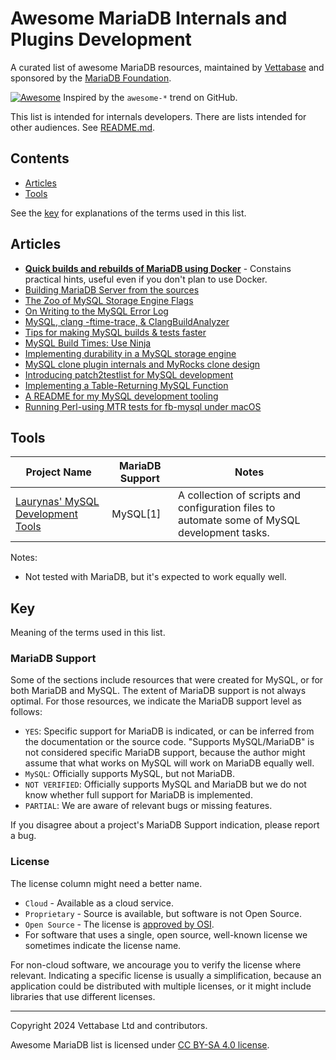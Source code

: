 # Awesome MariaDB Internals and Plugins Development

A curated list of awesome MariaDB resources, maintained by [Vettabase](https://vettabase.com) and sponsored by the [MariaDB Foundation](https://mariadb.org/).

[![Awesome](https://cdn.rawgit.com/sindresorhus/awesome/d7305f38d29fed78fa85652e3a63e154dd8e8829/media/badge.svg)](https://github.com/sindresorhus/awesome) Inspired by the `awesome-*` trend on GitHub.

This list is intended for internals developers. There are lists intended for other audiences. See [README.md](README.md).

## Contents

- [Articles](#articles)
- [Tools](#tools)

See the [key](#key) for explanations of the terms used in this list.

## Articles

* **[Quick builds and rebuilds of MariaDB using Docker](https://optimizedbyotto.com/post/quick-builds-and-rebuilds-of-mariadb-with-docker/)** - Constains practical hints, useful even if you don't plan to use Docker.
* [Building MariaDB Server from the sources](https://fromdual.com/building-mariadb-server-from-the-sources)
* [The Zoo of MySQL Storage Engine
  Flags](https://of-code.blogspot.com/2022/12/the-zoo-of-mysql-storage-engine-flags.html)
* [On Writing to the MySQL Error
  Log](https://of-code.blogspot.com/2023/01/on-writing-to-mysql-error-log.html)
* [MySQL, clang -ftime-trace, &
  ClangBuildAnalyzer](https://of-code.blogspot.com/2023/04/mysql-clang-ftime-trace.html)
* [Tips for making MySQL builds & tests
  faster](https://of-code.blogspot.com/2023/05/mysql-compilation-and-testsuite-run-tips.html)
* [MySQL Build Times: Use
  Ninja](https://of-code.blogspot.com/2023/08/mysql-build-times-use-ninja.html)
* [Implementing durability in a MySQL storage
  engine](https://of-code.blogspot.com/2023/09/implementing-durability-in-mysql.html)
* [MySQL clone plugin internals and MyRocks clone
  design](https://of-code.blogspot.com/2024/01/mysql-clone-plugin-internals-and.html)
* [Introducing patch2testlist for MySQL
  development](https://of-code.blogspot.com/2024/01/introducing-patch2testlist-for-mysql.html)
* [Implementing a Table-Returning MySQL
  Function](https://of-code.blogspot.com/2024/06/implementing-table-returning-mysql.html)
* [A README for my MySQL development
  tooling](https://of-code.blogspot.com/2024/08/a-readme-for-my-mysql-development.html)
* [Running Perl-using MTR tests for fb-mysql under
  macOS](https://of-code.blogspot.com/2024/09/running-perl-using-mtr-tests-for-fb.html)

## Tools

| Project Name                                                                                              | MariaDB Support | Notes                                                                                                                                                         |
|-----------------------------------------------------------------------------------------------------------|-----------------|---------------------------------------------------------------------------------------------------------------------------------------------------------------|
| [Laurynas' MySQL Development Tools](https://github.com/laurynas-biveinis/dotfiles/tree/master/mysql-work) | MySQL[1]        | A collection of scripts and configuration files to automate some of MySQL development tasks. |

Notes:

* Not tested with MariaDB, but it's expected to work equally well.

## Key

Meaning of the terms used in this list.

### MariaDB Support

Some of the sections include resources that were created for MySQL, or for both MariaDB and MySQL. The extent of MariaDB support is not always optimal. For those resources, we indicate the MariaDB support level as follows:

- `YES`: Specific support for MariaDB is indicated, or can be inferred from the documentation or the source code. "Supports MySQL/MariaDB" is not considered specific MariaDB support, because the author might assume that what works on MySQL will work on MariaDB equally well.
- `MySQL`: Officially supports MySQL, but not MariaDB.
- `NOT VERIFIED`: Officially supports MySQL and MariaDB but we do not know whether full support for MariaDB is implemented.
- `PARTIAL`: We are aware of relevant bugs or missing features.

If you disagree about a project's MariaDB Support indication, please report a bug.

### License

The license column might need a better name.

- `Cloud` - Available as a cloud service.
- `Proprietary` - Source is available, but software is not Open Source.
- `Open Source` - The license is [approved by OSI](https://opensource.org/licenses).
- For software that uses a single, open source, well-known license we sometimes indicate the license name.

For non-cloud software, we ancourage you to verify the license where relevant. Indicating a specific license is usually a simplification, because an application could be distributed with multiple licenses, or it might include libraries that use different licenses.

---

Copyright 2024 Vettabase Ltd and contributors.

Awesome MariaDB list is licensed under [CC BY-SA 4.0 license](https://creativecommons.org/licenses/by-sa/4.0/).
